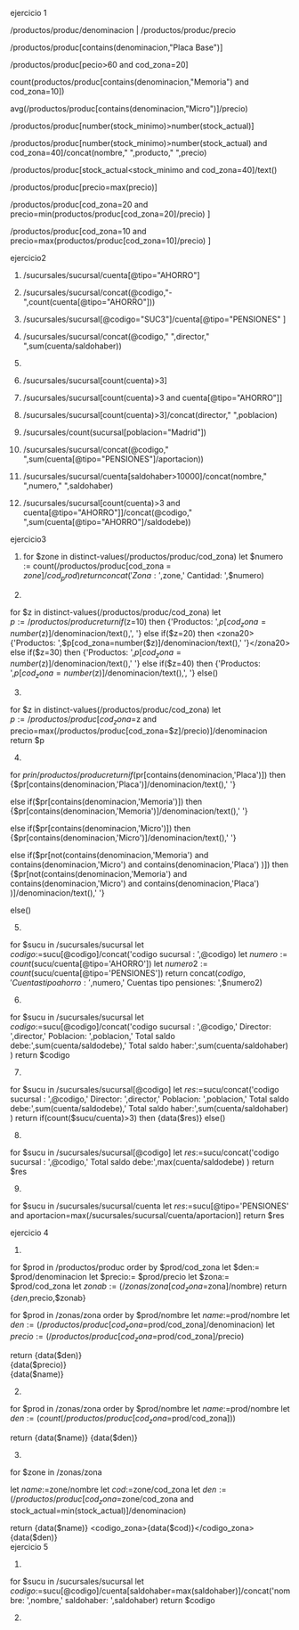 ejercicio 1

/productos/produc/denominacion | /productos/produc/precio

/productos/produc[contains(denominacion,"Placa Base")]

/productos/produc[pecio>60 and cod_zona=20]

count(productos/produc[contains(denominacion,"Memoria") and cod_zona=10])

avg(/productos/produc[contains(denominacion,"Micro")]/precio)

/productos/produc[number(stock_minimo)>number(stock_actual)]

/productos/produc[number(stock_minimo)>number(stock_actual) and cod_zona=40]/concat(nombre," ",producto," ",precio)

/productos/produc[stock_actual<stock_minimo and cod_zona=40]/text()

/productos/produc[precio=max(precio)]

/productos/produc[cod_zona=20 and precio=min(productos/produc[cod_zona=20]/precio) ]

/productos/produc[cod_zona=10 and precio=max(productos/produc[cod_zona=10]/precio) ]


ejercicio2

1. /sucursales/sucursal/cuenta[@tipo="AHORRO"]

2. /sucursales/sucursal/concat(@codigo,"-",count(cuenta[@tipo="AHORRO"]))

3. /sucursales/sucursal[@codigo="SUC3"]/cuenta[@tipo="PENSIONES" ]

4. /sucursales/sucursal/concat(@codigo," ",director," ",sum(cuenta/saldohaber))

5. 

5. /sucursales/sucursal[count(cuenta)>3]


6. /sucursales/sucursal[count(cuenta)>3 and  cuenta[@tipo="AHORRO"]]

7. /sucursales/sucursal[count(cuenta)>3]/concat(director," ",poblacion)

8. /sucursales/count(sucursal[poblacion="Madrid"])

9. /sucursales/sucursal/concat(@codigo," ",sum(cuenta[@tipo="PENSIONES"]/aportacion))

10. /sucursales/sucursal/cuenta[saldohaber>10000]/concat(nombre," ",numero," ",saldohaber)

11. /sucursales/sucursal[count(cuenta)>3 and  cuenta[@tipo="AHORRO"]]/concat(@codigo," ",sum(cuenta[@tipo="AHORRO"]/saldodebe))


ejercicio3

1. for $zone in distinct-values(/productos/produc/cod_zona)
let $numero := count(/productos/produc[cod_zona = $zone]/cod_prod)
return concat('Zona: ',$zone,' Cantidad: ',$numero)

2.
for $z in distinct-values(/productos/produc/cod_zona)
let $p:=/productos/produc
return
if($z=10)
then
<zona10>{'Productos: ',$p[cod_zona=number($z)]/denominacion/text(),', '}</zona10>
else if($z=20)
then
<zona20>{'Productos: ',$p[cod_zona=number($z)]/denominacion/text(),' '}</zona20>
else if($z=30)
then
<zona30>{'Productos: ',$p[cod_zona=number($z)]/denominacion/text(),' '}</zona30>
else if($z=40)
then
<zona40>{'Productos: ',$p[cod_zona=number($z)]/denominacion/text(),', '}</zona40>
else()

3.
for $z in distinct-values(/productos/produc/cod_zona)
let $p:=/productos/produc[cod_zona=$z and precio=max(/productos/produc[cod_zona=$z]/precio)]/denominacion
return $p

4.
for $pr in /productos/produc
return
if($pr[contains(denominacion,'Placa')])
then
<placa>{$pr[contains(denominacion,'Placa')]/denominacion/text(),' '}</placa>

else if($pr[contains(denominacion,'Memoria')])
then
<memoria>{$pr[contains(denominacion,'Memoria')]/denominacion/text(),' '}</memoria>


else if($pr[contains(denominacion,'Micro')])
then
<micro>{$pr[contains(denominacion,'Micro')]/denominacion/text(),' '}</micro>

else if($pr[not(contains(denominacion,'Memoria') and contains(denominacion,'Micro') and contains(denominacion,'Placa')  )])
then
<otros>{$pr[not(contains(denominacion,'Memoria') and contains(denominacion,'Micro') and contains(denominacion,'Placa')  )]/denominacion/text(),' '}</otros>

else()


5.
for $sucu in /sucursales/sucursal
let $codigo :=$sucu[@codigo]/concat('codigo sucursal : ',@codigo)
let $numero := count($sucu/cuenta[@tipo='AHORRO'])
let $numero2 := count($sucu/cuenta[@tipo='PENSIONES'])
return concat($codigo,' Cuentas tipo ahorro: ',$numero,' Cuentas tipo pensiones: ',$numero2)

6.
for $sucu in /sucursales/sucursal
let $codigo :=$sucu[@codigo]/concat('codigo sucursal : ',@codigo,' Director: ',director,' Poblacion: ',poblacion,' Total saldo debe:',sum(cuenta/saldodebe),' Total saldo haber:',sum(cuenta/saldohaber) )
return $codigo

7.

for $sucu in /sucursales/sucursal[@codigo]
let $res :=$sucu/concat('codigo sucursal : ',@codigo,' Director: ',director,' Poblacion: ',poblacion,' Total saldo debe:',sum(cuenta/saldodebe),' Total saldo haber:',sum(cuenta/saldohaber) )
return if(count($sucu/cuenta)>3)
then
<datos>{data($res)} </datos>
else()

8.
for $sucu in  /sucursales/sucursal[@codigo]
let $res :=$sucu/concat('codigo sucursal : ',@codigo,' Total saldo debe:',max(cuenta/saldodebe) )
return $res

9.
for $sucu in  /sucursales/sucursal/cuenta
let $res :=$sucu[@tipo='PENSIONES' and aportacion=max(/sucursales/sucursal/cuenta/aportacion)]
return $res

ejercicio 4

1.
for $prod in /productos/produc 
order by $prod/cod_zona
let $den:= $prod/denominacion
let $precio:= $prod/precio
let $zona:= $prod/cod_zona
let $zonab:=(/zonas/zona[cod_zona=$zona]/nombre)
return <re>{$den,$precio,$zonab}  </re>



for $prod in /zonas/zona
order by $prod/nombre
let $name:=$prod/nombre
let $den:= (/productos/produc[cod_zona=$prod/cod_zona]/denominacion)
let $precio:= (/productos/produc[cod_zona=$prod/cod_zona]/precio)

return <producto>
<denominacion>{data($den)} </denominacion>  
<precio>{data($precio)} </precio>  
<nombre>{data($name)}</nombre>  
</producto>

2.
for $prod in /zonas/zona
order by $prod/nombre
let $name:=$prod/nombre
let $den:= (count(/productos/produc[cod_zona=$prod/cod_zona]))


return 
<zona>
<nombre>{data($name)}</nombre> 
<productos>{data($den)} </productos>  
</zona>


3.
for $zone in /zonas/zona

let $name:=$zone/nombre
let $cod:=$zone/cod_zona
let $den:= (/productos/produc[cod_zona=$zone/cod_zona and stock_actual=min(stock_actual)]/denominacion)


return 
<zona>
<nombre>{data($name)}</nombre> 
<codigo_zona>{data($cod)}</codigo_zona>
<productos>{data($den)}</productos>  
</zona>
ejercicio 5

1.
for $sucu in /sucursales/sucursal
let $codigo :=$sucu[@codigo]/cuenta[saldohaber=max(saldohaber)]/concat('nombre: ',nombre,' saldohaber: ',saldohaber)
return	 $codigo

2.
